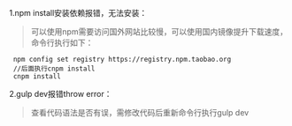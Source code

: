 1.npm install安装依赖报错，无法安装：
> 可以使用npm需要访问国外网站比较慢，可以使用国内镜像提升下载速度，命令行执行如下：
``` 
 npm config set registry https://registry.npm.taobao.org
 //后面执行cnpm install
 cnpm install 
```

2.gulp dev报错throw error：
> 查看代码语法是否有误，需修改代码后重新命令行执行gulp dev







